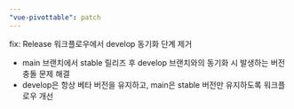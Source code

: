 ```yaml
---
"vue-pivottable": patch
---
```


fix: Release 워크플로우에서 develop 동기화 단계 제거

- main 브랜치에서 stable 릴리즈 후 develop 브랜치와의 동기화 시 발생하는 버전 충돌 문제 해결
- develop은 항상 베타 버전을 유지하고, main은 stable 버전만 유지하도록 워크플로우 개선